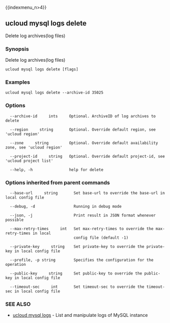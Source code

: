 {{indexmenu_n>4}}

## ucloud mysql logs delete

Delete log archives(log files)

### Synopsis

Delete log archives(log files)

```
ucloud mysql logs delete [flags]
```

### Examples

```
ucloud mysql logs delete --archive-id 35025
```

### Options

```
  --archive-id     ints     Optional. ArchiveID of log archives to delete 

  --region     string       Optional. Override default region, see 'ucloud region' 

  --zone     string         Optional. Override default availability zone, see 'ucloud region' 

  --project-id     string   Optional. Override default project-id, see 'ucloud project list' 

  --help, -h                help for delete 

```

### Options inherited from parent commands

```
  --base-url     string       Set base-url to override the base-url in local config file 

  --debug, -d                 Running in debug mode 

  --json, -j                  Print result in JSON format whenever possible 

  --max-retry-times     int   Set max-retry-times to override the max-retry-times in local
                              config file (default -1) 

  --private-key     string    Set private-key to override the private-key in local config file 

  --profile, -p string        Specifies the configuration for the operation 

  --public-key     string     Set public-key to override the public-key in local config file 

  --timeout-sec     int       Set timeout-sec to override the timeout-sec in local config file 

```

### SEE ALSO

* [ucloud mysql logs](software/cli/cmd/ucloud/mysql/logs)	 - List and manipulate logs of MySQL instance

